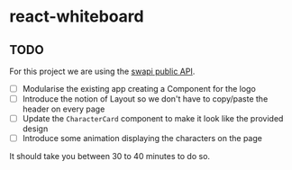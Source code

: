 # react-whiteboard

## TODO

For this project we are using the [swapi public API](https://swapi.co/).

- [ ] Modularise the existing app creating a Component for the logo
- [ ] Introduce the notion of Layout so we don't have to copy/paste the header on every page
- [ ] Update the `CharacterCard` component to make it look like the provided design
- [ ] Introduce some animation displaying the characters on the page

It should take you between 30 to 40 minutes to do so.
